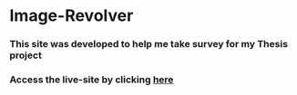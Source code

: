 # Image-Revolver

### This site was developed to help me take survey for my Thesis project

### Access the live-site by clicking [here](#)
